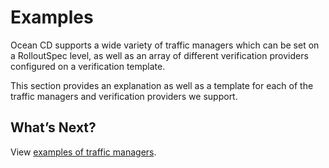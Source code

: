 # Examples  

Ocean CD supports a wide variety of traffic managers which can be set on a RolloutSpec level, as well as an array of different verification providers configured on a verification template.  

This section provides an explanation as well as a template for each of the traffic managers and verification providers we support.  

## What’s Next?

View [examples of traffic managers](ocean-cd/getting-started/traffic-manager-reference).  
